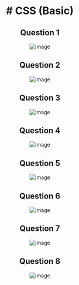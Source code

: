 <div align="center">
  <h1>
    # CSS (Basic)
  </h1>
  <h2>
    Question 1
  </h2>
  
![image](https://github.com/user-attachments/assets/f955c0bb-d21f-44c4-b1f8-a0fcefb09fb5)


  <h2>
    Question 2
  </h2>

![image](https://github.com/user-attachments/assets/33a7dd02-9871-4da0-9c9d-e66500367517)

  <h2>
    Question 3
  </h2>
  
![image](https://github.com/user-attachments/assets/8b772d14-d561-42a8-891a-5c5e6a1ec512)

  <h2>
    Question 4
  </h2>
  
![image](https://github.com/user-attachments/assets/8ab8374b-424e-46dc-9607-11490276fa06)

  <h2>
    Question 5
  </h2>
  
![image](https://github.com/user-attachments/assets/0495753e-a7fa-4f12-82c1-7501cf5cd72e)

  <h2>
    Question 6
  </h2>
  
![image](https://github.com/user-attachments/assets/f1ed8a25-26fa-49b6-9f23-5f4bef60c5d8)

  <h2>
    Question 7
  </h2>
  
![image](https://github.com/user-attachments/assets/4b9cef05-b5af-4101-a3a1-a5b9763bd395)

  <h2>
    Question 8
  </h2>
  
![image](https://github.com/user-attachments/assets/06bbcfb1-8718-4533-89d7-d350a65e9a09)

</div>
